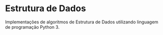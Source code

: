 # Estrutura de Dados
Implementações de algoritmos de Estrutura de Dados utilizando linguagem de programação Python 3.
